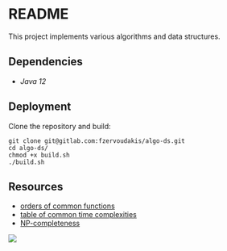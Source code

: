 # README

This project implements various algorithms and data structures.

## Dependencies

- *Java 12*

## Deployment

Clone the repository and build:

```
git clone git@gitlab.com:fzervoudakis/algo-ds.git
cd algo-ds/
chmod +x build.sh
./build.sh
```

## Resources

- [orders of common functions](https://en.wikipedia.org/wiki/Big_O_notation#Orders_of_common_functions)
- [table of common time complexities](https://en.wikipedia.org/wiki/Time_complexity#Table_of_common_time_complexities)
- [NP-completeness](https://en.wikipedia.org/wiki/NP-completeness)

![](https://upload.wikimedia.org/wikipedia/commons/a/a0/P_np_np-complete_np-hard.svg)

